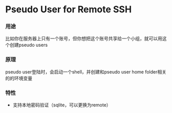 # Pseudo User for Remote SSH

### 用途
比如你在服务器上只有一个账号，但你想把这个账号共享给一个小组，就可以用这个创建pseudo users

### 原理
pseudo user登陆时，会启动一个shell，并创建和pseudo user home folder相关的的环境变量

### 特性
- 支持本地密码验证（sqlite，可以更换为remote）
